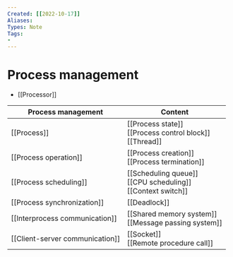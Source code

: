 ```yaml
---
Created: [[2022-10-17]]
Aliases: 
Types: Note
Tags: 
- 
---
```

# Process management
- [[Processor]]

| Process management              | Content                                                          |
| ------------------------------- | ---------------------------------------------------------------- |
| [[Process]]                     | [[Process state]]<br>[[Process control block]]<br>[[Thread]]     |
| [[Process operation]]           | [[Process creation]]<br>[[Process termination]]                  |
| [[Process scheduling]]          | [[Scheduling queue]]<br>[[CPU scheduling]]<br>[[Context switch]] |
| [[Process synchronization]]     | [[Deadlock]]                                                     |
| [[Interprocess communication]]  | [[Shared memory system]]<br>[[Message passing system]]           |
| [[Client-server communication]] | [[Socket]]<br>[[Remote procedure call]]                          |
